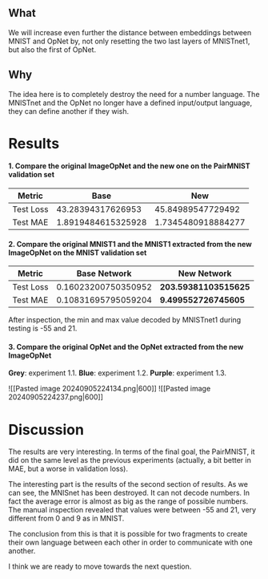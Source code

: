 ## What
We will increase even further the distance between embeddings between MNIST and OpNet by, not only resetting the two last layers of MNISTnet1, but also the first of OpNet.
## Why
The idea here is to completely destroy the need for a number language. The MNISTnet and the OpNet no longer have a defined input/output language, they can define another if they wish. 

# Results
#### 1. Compare the original ImageOpNet and the new one on the PairMNIST validation set

| Metric    | Base               | New                |
| --------- | ------------------ | ------------------ |
| Test Loss | 43.28394317626953  | 45.84989547729492  |
| Test MAE  | 1.8919484615325928 | 1.7345480918884277 |



#### 2. Compare the original MNIST1 and the MNIST1 extracted from the new ImageOpNet on the MNIST validation set

| Metric    | Base Network        | New Network            |
| --------- | ------------------- | ---------------------- |
| Test Loss | 0.16023200750350952 | **203.59381103515625** |
| Test MAE  | 0.10831695795059204 | **9.499552726745605**  |
After inspection, the min and max value decoded by MNISTnet1 during testing is -55 and 21.

#### 3. Compare the original OpNet and the OpNet extracted from the new ImageOpNet
**Grey**: experiment 1.1.
**Blue**: experiment 1.2.
**Purple**: experiment 1.3.

![[Pasted image 20240905224134.png|600]]
![[Pasted image 20240905224237.png|600]]




# Discussion
The results are very interesting.
In terms of the final goal, the PairMNIST, it did on the same level as the previous experiments (actually, a bit better in MAE, but a worse in validation loss).

The interesting part is the results of the second section of results. As we can see, the MNISnet has been destroyed. It can not decode numbers. In fact the average error is almost as big as the range of possible numbers. The manual inspection revealed that values were between -55 and 21, very different from 0 and 9 as in MNIST.  

The conclusion from this is that it is possible for two fragments to create their own language between each other in order to communicate with one another.

I think we are ready to move towards the next question.